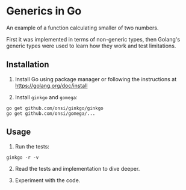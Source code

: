 # Generics in Go

An example of a function calculating smaller of two numbers.

First it was implemented in terms of non-generic types,
then Golang's generic types were used to learn how they work and test limitations.

## Installation

1. Install Go using package manager or following the instructions at https://golang.org/doc/install

2. Install `ginkgo` and `gomega`:

```shell
go get github.com/onsi/ginkgo/ginkgo
go get github.com/onsi/gomega/...
```

## Usage

1. Run the tests:

```shell
ginkgo -r -v
```

2. Read the tests and implementation to dive deeper.

3. Experiment with the code.
